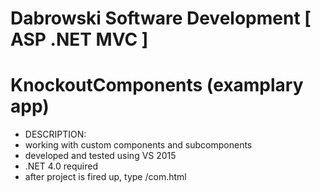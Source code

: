 # Dabrowski Software Development [ ASP .NET MVC ] 
# KnockoutComponents (examplary app)

- DESCRIPTION:
 - working with custom components and subcomponents
 - developed and tested using VS 2015
 - .NET 4.0 required
- after project is fired up, type /com.html
